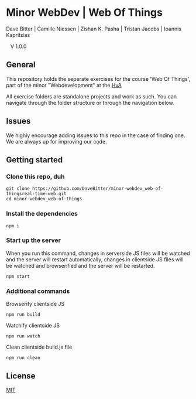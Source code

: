 # Minor WebDev | Web Of Things
Dave Bitter | Camille Niessen | Zishan K. Pasha | Tristan Jacobs | Ioannis Kapritsias

    V 1.0.0

## General
This repository holds the seperate exercises for the course 'Web Of Things', part of the minor "Webdevelopment" at the [HvA](http://www.hva.nl/)

All exercise folders are standalone projects and work as such. You can navigate through the folder structure or through the navigation below.

## Issues
We highly encourage adding issues to this repo in the case of finding one. We are always up for improving our code.

## Getting started
### Clone this repo, duh
    git clone https://github.com/DaveBitter/minor-webdev_web-of-thingsreal-time-web.git
    cd minor-webdev_web-of-things
   
### Install the dependencies
    npm i

### Start up the server
When you run this command, changes in serverside JS files will be watched and the server will restart automatically, changes in clientside JS files will be watched and browserified and the server will be restarted.
    
    npm start

### Additional commands
Browserify clientside JS

    npm run build

Watchify clientside JS

    npm run watch

Clean clientside build.js file

    npm run clean


## License
[MIT](LICENSE.md)
